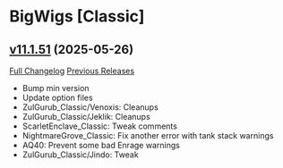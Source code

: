 # BigWigs [Classic]

## [v11.1.51](https://github.com/BigWigsMods/BigWigs_Classic/tree/v11.1.51) (2025-05-26)
[Full Changelog](https://github.com/BigWigsMods/BigWigs_Classic/compare/v11.1.50...v11.1.51) [Previous Releases](https://github.com/BigWigsMods/BigWigs_Classic/releases)

- Bump min version  
- Update option files  
- ZulGurub\_Classic/Venoxis: Cleanups  
- ZulGurub\_Classic/Jeklik: Cleanups  
- ScarletEnclave\_Classic: Tweak comments  
- NightmareGrove\_Classic: Fix another error with tank stack warnings  
- AQ40: Prevent some bad Enrage warnings  
- ZulGurub\_Classic/Jindo: Tweak  
